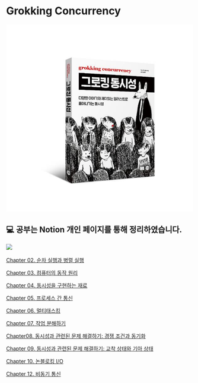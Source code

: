 # Grokking Concurrency

<div align="center">
<img src="./image.png">
</div>

## 💻 공부는 Notion 개인 페이지를 통해 정리하였습니다.

<a href="https://moondongmin.notion.site/grokking-concurrency-158357c44e5680438eddfb7a1474260b?pvs=4">
<img src="https://img.shields.io/badge/Notion-black?style=flat&logo=Notion&logoColor=white"
height="40px"/></a>
<br>

[Chapter 02. 순차 실행과 병렬 실행](https://moondongmin.notion.site/Chapter-02-158357c44e5680dcab25dca36a03b607?pvs=4)

[Chapter 03. 컴퓨터의 동작 원리](https://moondongmin.notion.site/Chapter-03-159357c44e568059bfa2f935a230f4c0?pvs=4)

[Chapter 04. 동시성을 구현하는 재료](https://moondongmin.notion.site/Chapter-04-15a357c44e568043909df1df1f90a0bc?pvs=4)

[Chapter 05. 프로세스 간 통신](https://moondongmin.notion.site/Chapter-05-15e357c44e5680f08a44e4b0c1702e81?pvs=4)

[Chapter 06. 멀티태스킹](https://moondongmin.notion.site/Chapter-06-164357c44e568054bf6adbba7d28d44c?pvs=4)

[Chapter 07. 작업 분해하기](https://moondongmin.notion.site/Chapter-07-168357c44e5680be8807c3e910e444a3?pvs=4)

[Chapter08. 동시성과 관련된 문제 해결하기: 경쟁 조건과 동기화](https://moondongmin.notion.site/Chapter08-16a357c44e56803c8350ee3330906599?pvs=4)

[Chapter 09. 동시성과 관련된 문제 해결하기: 교착 상태와 기아 상태](https://moondongmin.notion.site/Chapter-09-16b357c44e568073aaf0ef7072db8df9?pvs=4)

[Chapter 10. 논블로킹 I/O](https://moondongmin.notion.site/Chapter-10-I-O-175357c44e56806484a1f8b03615bb22?pvs=4)

[Chapter 12. 비동기 통신](https://moondongmin.notion.site/Chapter-12-17a357c44e5680cd9509dedc3285f0fc?pvs=4)
